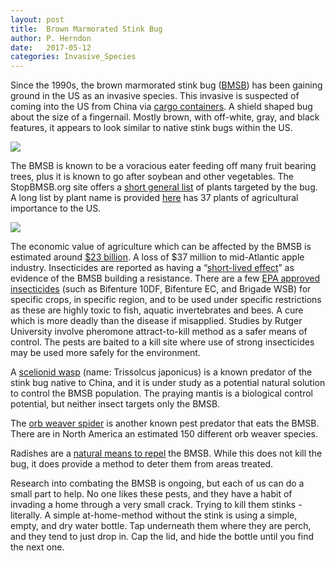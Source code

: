 ```yaml
---
layout: post
title:  Brown Marmorated Stink Bug
author: P. Herndon
date:   2017-05-12
categories: Invasive_Species
---
```

Since the 1990s, the brown marmorated stink bug ([BMSB](https://njaes.rutgers.edu/stinkbug/identify.asp)) 
has been gaining ground in the US as an invasive species. This invasive is suspected of coming into the US 
from China via [cargo containers](https://www.nytimes.com/2015/06/16/science/what-are-stink-bugs-facts-removal.html?_r=0). 
A shield shaped bug about the size of a fingernail. Mostly brown, with off-white, gray, and black features, 
it appears to look similar to native stink bugs within the US.

![][BMSB_PIC]

The BMSB is known to be a voracious eater feeding off many fruit bearing trees, plus it is known to go after soybean and other vegetables. 
The StopBMSB.org site offers a [short general list](http://www.stopbmsb.org/where-is-bmsb/crop-by-crop/) of plants targeted by the bug. 
A long list by plant name is provided [here](http://www.stopbmsb.org/where-is-bmsb/host-plants/) has 37 plants of agricultural importance to the US.

![][CROP_INFOGRAPH]

The economic value of agriculture which can be affected by the BMSB is estimated around [$23 billion](http://www.stopbmsb.org/about-us/goals-and-funding/). 
A loss of $37 million to mid-Atlantic apple industry. Insecticides are reported as having a “[short-lived effect](https://njaes.rutgers.edu/stinkbug/control.asp)” 
as evidence of the BMSB building a resistance. There are a few [EPA approved insecticides](http://blogs.ext.vt.edu/tree-fruit-pest/2017/04/24/section-18-for-bifenture-10df-bifenture-ec-and-brigade-wsb-in-virginia/) 
(such as Bifenture 10DF, Bifenture EC, and Brigade WSB) for specific crops, in specific region, and to be used under specific restrictions as these are highly toxic to fish, aquatic invertebrates and bees. 
A cure which is more deadly than the disease if misapplied. Studies by Rutger University involve pheromone attract-to-kill method as a safer means of control. 
The pests are baited to a kill site where use of strong insecticides may be used more safely for the environment.

A [scelionid wasp](https://biologicco.com/blog/brown-marmorated-stink-bug/) (name: Trissolcus japonicus) is a known predator of the stink bug native to China, and it is under study as a potential natural solution to control the BMSB population. 
The praying mantis is a biological control potential, but neither insect targets only the BMSB.

The [orb weaver spider](http://dnr.maryland.gov/wildlife/HabichatArchive/Habichat38.pdf) is another known pest predator that eats the BMSB.  There are in North America an estimated 150 different orb weaver species. 

Radishes are a [natural means to repel](https://www.nrcs.usda.gov/wps/portal/nrcs/detail/national/home/?cid=nrcs143_023497) the BMSB.  While this does not kill the bug, it does provide a method to deter them from areas treated.

Research into combating the BMSB is ongoing, but each of us can do a small part to help. No one likes these pests, 
and they have a habit of invading a home through a very small crack. Trying to kill them stinks - literally. 
A simple at-home-method without the stink is using a simple, empty, and dry water bottle. Tap underneath them 
where they are perch, and they tend to just drop in. Cap the lid, and hide the bottle until you find the next one.

[BMSB_PIC]: http://www.stopbmsb.org/stopBMSB/assets/Image/BMSB_Figure2_0573.jpg
[CROP_INFOGRAPH]: http://www.stopbmsb.org/stopBMSB/assets/Image/Crops-at-Risk-md.jpg